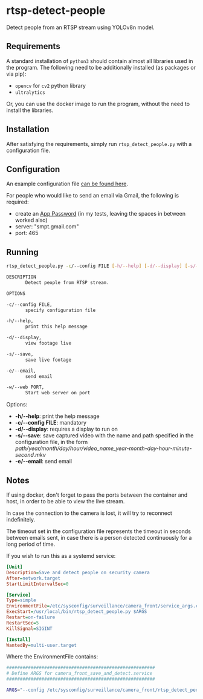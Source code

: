 # rtsp-detect-people

Detect people from an RTSP stream using YOLOv8n model.

## Requirements

A standard installation of `python3` should contain almost all libraries used in the program.
The following need to be additionally installed (as packages or via pip):
- `opencv` for `cv2` python library
- `ultralytics`

Or, you can use the docker image to run the program, without the need to install the libraries.

## Installation

After satisfying the requirements, simply run `rtsp_detect_people.py` with a configuration file.

## Configuration

An example configuration file [can be found here](config.json).

For people who would like to send an email via Gmail, the following is required:
- create an [App Password](https://myaccount.google.com/apppasswords) (in my tests, leaving the spaces in between worked also)
- server: "smpt.gmail.com"
- port: 465

## Running

```bash
rtsp_detect_people.py -c/--config FILE [-h/--help] [-d/--display] [-s/--save] [-e/--email] [-w/--web PORT]

DESCRIPTION
       Detect people from RTSP stream.

OPTIONS

-c/--config FILE,
       specify configuration file

-h/--help,
       print this help message

-d/--display,
       view footage live

-s/--save,
       save live footage

-e/--email,
       send email

-w/--web PORT,
       Start web server on port
```

Options:
- **-h/--help**: print the help message
- **-c/--config FILE**: mandatory
- **-d/--display**: requires a display to run on
- **-s/--save**: save captured video with the name and path specified in the configuration file,
in the form *path/year/month/day/hour/video_name_year-month-day-hour-minute-second.mkv*
- **-e/--email**: send email

## Notes

If using docker, don't forget to pass the ports between the container and host, in order to be able
to view the live stream.

In case the connection to the camera is lost, it will try to reconnect indefinitely.

The timeout set in the configuration file represents the timeout in seconds between emails sent,
in case there is a person detected continuously for a long period of time.

If you wish to run this as a systemd service:

```ini
[Unit]
Description=Save and detect people on security camera
After=network.target
StartLimitIntervalSec=0

[Service]
Type=simple
EnvironmentFile=/etc/sysconfig/surveillance/camera_front/service_args.conf
ExecStart=/usr/local/bin/rtsp_detect_people.py $ARGS
Restart=on-failure
RestartSec=5
KillSignal=SIGINT

[Install]
WantedBy=multi-user.target
```

Where the EnvironmentFile contains:

```bash
#######################################################
# Define ARGS for camera_front_save_and_detect.service
#######################################################

ARGS="--config /etc/sysconfig/surveillance/camera_front/rtsp_detect_people/config.json --save --email"
```
